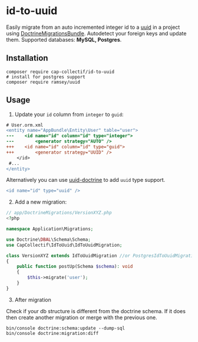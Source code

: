 # id-to-uuid

Easily migrate from an auto incremented integer id to a [uuid](https://en.wikipedia.org/wiki/Universally_unique_identifier) in a project using [DoctrineMigrationsBundle](https://github.com/doctrine/DoctrineMigrationsBundle).
Autodetect your foreign keys and update them. Supported databases: **MySQL, Postgres**.

## Installation

```
composer require cap-collectif/id-to-uuid
# install for postgres support
composer require ramsey/uuid
```

## Usage

1. Update your `id` column from `integer` to `guid`:

```diff
# User.orm.xml
<entity name="AppBundle\Entity\User" table="user">
---    <id name="id" column="id" type="integer">
---        <generator strategy="AUTO" />
+++    <id name="id" column="id" type="guid">
+++        <generator strategy="UUID" />
    </id>
 #...
</entity>
```

Alternatively you can use [uuid-doctrine](https://github.com/ramsey/uuid-doctrine) to add `uuid` type support.
```diff
<id name="id" type="uuid" />
```

2. Add a new migration:

```php
// app/DoctrineMigrations/VersionXYZ.php
<?php

namespace Application\Migrations;

use Doctrine\DBAL\Schema\Schema;
use CapCollectif\IdToUuid\IdToUuidMigration;

class VersionXYZ extends IdToUuidMigration //or PostgresIdToUuidMigration
{
    public function postUp(Schema $schema): void
    {
        $this->migrate('user');
    }
}
```

3. After migration

Check if your db structure is different from the doctrine schema. If it does then create another migration or merge with the previous one.
```
bin/console doctrine:schema:update --dump-sql
bin/console doctrine:migration:diff
```
